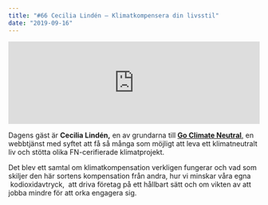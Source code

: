 ```yaml
---
title: "#66 Cecilia Lindén – Klimatkompensera din livsstil"
date: "2019-09-16"
---
```


<iframe src="https://w.soundcloud.com/player/?url=https%3A//api.soundcloud.com/tracks/681717674&amp;&amp;color=%23ff5500&amp;auto_play=false&amp;hide_related=false&amp;show_comments=true&amp;show_user=true&amp;show_reposts=false&amp;show_teaser=true" width="100%" height="166" frameborder="no" scrolling="no"></iframe>

Dagens gäst är **Cecilia Lindén,** en av grundarna till [**Go Climate Neutral**,](https://www.goclimateneutral.org) en webbtjänst med syftet att få så många som möjligt att leva ett klimatneutralt liv och stötta olika FN-cerifierade klimatprojekt.

Det blev ett samtal om klimatkompensation verkligen fungerar och vad som skiljer den här sortens kompensation från andra, hur vi minskar våra egna  kodioxidavtryck,  att driva företag på ett hållbart sätt och om vikten av att jobba mindre för att orka engagera sig.
